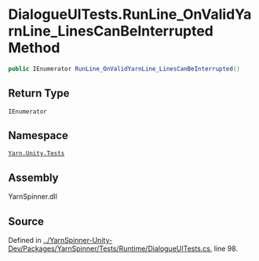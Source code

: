 <!-- This file was generated by a tool. Do not edit this file by hand. -->

# DialogueUITests.RunLine_OnValidYarnLine_LinesCanBeInterrupted Method


```csharp
public IEnumerator RunLine_OnValidYarnLine_LinesCanBeInterrupted()
```

## Return Type
`IEnumerator`


## Namespace
[`Yarn.Unity.Tests`](/api/csharp/yarn.unity.tests/README.md)

## Assembly
YarnSpinner.dll

## Source
Defined in [../YarnSpinner-Unity-Dev/Packages/YarnSpinner/Tests/Runtime/DialogueUITests.cs](https://github.com/YarnSpinnerTool/YarnSpinner-Unity//blob/develop/Tests/Runtime/DialogueUITests.cs#L98), line 98.
